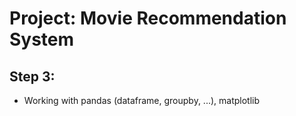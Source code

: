 # Project: Movie Recommendation System

## Step 3:

- Working with pandas (dataframe, groupby, ...), matplotlib
